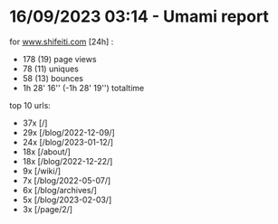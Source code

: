 # 16/09/2023 03:14 - Umami report
for www.shifeiti.com [24h] :

 - 178 (19) page views
 - 78 (11) uniques
 - 58 (13) bounces
 - 1h 28' 16'' (-1h 28' 19'') totaltime


top 10 urls:
 - 37x [/]
 - 29x [/blog/2022-12-09/]
 - 24x [/blog/2023-01-12/]
 - 18x [/about/]
 - 18x [/blog/2022-12-22/]
 - 9x [/wiki/]
 - 7x [/blog/2022-05-07/]
 - 6x [/blog/archives/]
 - 5x [/blog/2023-02-03/]
 - 3x [/page/2/]


